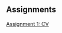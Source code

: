 ## Assignments

[Assignment 1: CV](https://github.com/MarkBastiaanse/Assignments/blob/master/CV.md "CV Mark Bastiaanse Github")
